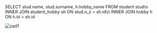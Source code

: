 SELECT stud.name, stud.surname, h.hobby_name FROM student stud\n
INNER JOIN student_hobby sh ON stud.n_z = sh.id\n
INNER JOIN hobby h ON h.id = sh.id

![zad1](cesarevo/TBD-First/sql1.png)
